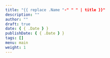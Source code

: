 ```yaml
---
title: "{{ replace .Name "-" " " | title }}"
description: ""
author: ""
draft: true
date: { { .Date } }
publishDate: { { .Date } }
tags: []
menu: main
weight: 1
---
```

